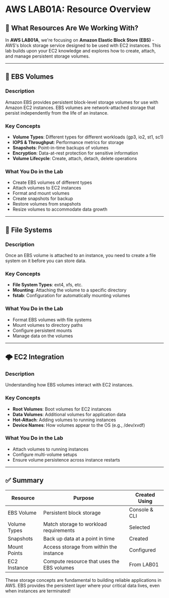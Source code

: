 # AWS LAB01A: Resource Overview

## 🔧 What Resources Are We Working With?

In **AWS LAB01A**, we're focusing on **Amazon Elastic Block Store (EBS)** - AWS's block storage service designed to be used with EC2 instances. This lab builds upon your EC2 knowledge and explores how to create, attach, and manage persistent storage volumes.

---

## 💾 EBS Volumes

### Description
Amazon EBS provides persistent block-level storage volumes for use with Amazon EC2 instances. EBS volumes are network-attached storage that persist independently from the life of an instance.

### Key Concepts
- **Volume Types**: Different types for different workloads (gp3, io2, st1, sc1)
- **IOPS & Throughput**: Performance metrics for storage
- **Snapshots**: Point-in-time backups of volumes
- **Encryption**: Data-at-rest protection for sensitive information
- **Volume Lifecycle**: Create, attach, detach, delete operations

### What You Do in the Lab
- Create EBS volumes of different types
- Attach volumes to EC2 instances
- Format and mount volumes
- Create snapshots for backup
- Restore volumes from snapshots
- Resize volumes to accommodate data growth

---

## 📁 File Systems

### Description
Once an EBS volume is attached to an instance, you need to create a file system on it before you can store data.

### Key Concepts
- **File System Types**: ext4, xfs, etc.
- **Mounting**: Attaching the volume to a specific directory
- **fstab**: Configuration for automatically mounting volumes

### What You Do in the Lab
- Format EBS volumes with file systems
- Mount volumes to directory paths
- Configure persistent mounts
- Manage data on the volumes

---

## 🌩️ EC2 Integration

### Description
Understanding how EBS volumes interact with EC2 instances.

### Key Concepts
- **Root Volumes**: Boot volumes for EC2 instances
- **Data Volumes**: Additional volumes for application data
- **Hot-Attach**: Adding volumes to running instances
- **Device Names**: How volumes appear to the OS (e.g., /dev/xvdf)

### What You Do in the Lab
- Attach volumes to running instances
- Configure multi-volume setups
- Ensure volume persistence across instance restarts

---

## ✅ Summary

| Resource         | Purpose                                    | Created Using     |
|------------------|--------------------------------------------|--------------------|
| EBS Volume       | Persistent block storage                   | Console & CLI      |
| Volume Types     | Match storage to workload requirements     | Selected           |
| Snapshots        | Back up data at a point in time            | Created            |
| Mount Points     | Access storage from within the instance    | Configured         |
| EC2 Instance     | Compute resource that uses the EBS volumes | From LAB01         |

These storage concepts are fundamental to building reliable applications in AWS. EBS provides the persistent layer where your critical data lives, even when instances are terminated! 